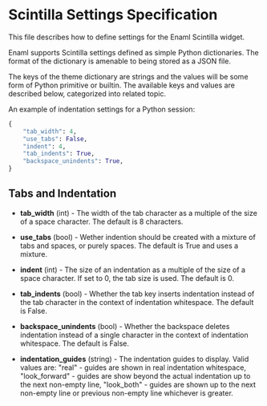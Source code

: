 Scintilla Settings Specification
================================
This file describes how to define settings for the Enaml Scintilla widget.

Enaml supports Scintilla settings defined as simple Python dictionaries. The
format of the dictionary is amenable to being stored as a JSON file.

The keys of the theme dictionary are strings and the values will be some
form of Python primitive or builtin. The available keys and values are
described below, categorized into related topic.

An example of indentation settings for a Python session:

```python
{
    "tab_width": 4,
    "use_tabs": False,
    "indent": 4,
    "tab_indents": True,
    "backspace_unindents": True,
}
```

Tabs and Indentation
--------------------
- **tab_width** (int) - The width of the tab character as a multiple of the
  size of a space character. The default is 8 characters.

- **use_tabs** (bool) - Wether indention should be created with a mixture of
  tabs and spaces, or purely spaces. The default is True and uses a mixture.

- **indent** (int) - The size of an indentation as a multiple of the size of
  a space character. If set to 0, the tab size is used. The default is 0.

- **tab_indents** (bool) - Whether the tab key inserts indentation instead of
  the tab character in the context of indentation whitespace. The default
  is False.

- **backspace_unindents** (bool) - Whether the backspace deletes indentation
  instead of a single character in the context of indentation whitespace.
  The default is False.

- **indentation_guides** (string) - The indentation guides to display. Valid
  values are: "real" - guides are shown in real indentation whitespace,
  "look_forward" - guides are show beyond the actual indentation up to the
  next non-empty line, "look_both" - guides are shown up to the next non-empty
  line or previous non-empty line whichever is greater.
